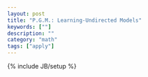 ```yaml
---
layout: post
title: "P.G.M.: Learning-Undirected Models"
keywords: [""] 
description: ""
category: "math"
tags: ["apply"]
---
```

{% include JB/setup %}
